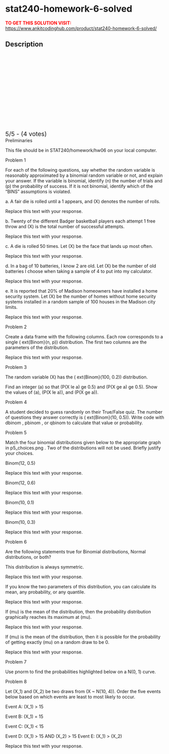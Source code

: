 # stat240-homework-6-solved



**<span style='color:red'>TO GET THIS SOLUTION VISIT:</span>** https://www.ankitcodinghub.com/product/stat240-homework-6-solved/

<h2>Description</h2>



<div class="kk-star-ratings kksr-auto kksr-align-center kksr-valign-top" data-payload="{&quot;align&quot;:&quot;center&quot;,&quot;id&quot;:&quot;127901&quot;,&quot;slug&quot;:&quot;default&quot;,&quot;valign&quot;:&quot;top&quot;,&quot;ignore&quot;:&quot;&quot;,&quot;reference&quot;:&quot;auto&quot;,&quot;class&quot;:&quot;&quot;,&quot;count&quot;:&quot;4&quot;,&quot;legendonly&quot;:&quot;&quot;,&quot;readonly&quot;:&quot;&quot;,&quot;score&quot;:&quot;5&quot;,&quot;starsonly&quot;:&quot;&quot;,&quot;best&quot;:&quot;5&quot;,&quot;gap&quot;:&quot;4&quot;,&quot;greet&quot;:&quot;Rate this product&quot;,&quot;legend&quot;:&quot;5\/5 - (4 votes)&quot;,&quot;size&quot;:&quot;24&quot;,&quot;title&quot;:&quot;STAT240  Homework 6 Solved&quot;,&quot;width&quot;:&quot;138&quot;,&quot;_legend&quot;:&quot;{score}\/{best} - ({count} {votes})&quot;,&quot;font_factor&quot;:&quot;1.25&quot;}">
            
<div class="kksr-stars">
    
<div class="kksr-stars-inactive">
            <div class="kksr-star" data-star="1" style="padding-right: 4px">
            

<div class="kksr-icon" style="width: 24px; height: 24px;"></div>
        </div>
            <div class="kksr-star" data-star="2" style="padding-right: 4px">
            

<div class="kksr-icon" style="width: 24px; height: 24px;"></div>
        </div>
            <div class="kksr-star" data-star="3" style="padding-right: 4px">
            

<div class="kksr-icon" style="width: 24px; height: 24px;"></div>
        </div>
            <div class="kksr-star" data-star="4" style="padding-right: 4px">
            

<div class="kksr-icon" style="width: 24px; height: 24px;"></div>
        </div>
            <div class="kksr-star" data-star="5" style="padding-right: 4px">
            

<div class="kksr-icon" style="width: 24px; height: 24px;"></div>
        </div>
    </div>
    
<div class="kksr-stars-active" style="width: 138px;">
            <div class="kksr-star" style="padding-right: 4px">
            

<div class="kksr-icon" style="width: 24px; height: 24px;"></div>
        </div>
            <div class="kksr-star" style="padding-right: 4px">
            

<div class="kksr-icon" style="width: 24px; height: 24px;"></div>
        </div>
            <div class="kksr-star" style="padding-right: 4px">
            

<div class="kksr-icon" style="width: 24px; height: 24px;"></div>
        </div>
            <div class="kksr-star" style="padding-right: 4px">
            

<div class="kksr-icon" style="width: 24px; height: 24px;"></div>
        </div>
            <div class="kksr-star" style="padding-right: 4px">
            

<div class="kksr-icon" style="width: 24px; height: 24px;"></div>
        </div>
    </div>
</div>
                

<div class="kksr-legend" style="font-size: 19.2px;">
            5/5 - (4 votes)    </div>
    </div>
Preliminaries

This file should be in STAT240/homework/hw06 on your local computer.

Problem 1

For each of the following questions, say whether the random variable is reasonably approximated by a binomial random variable or not, and explain your answer. If the variable is binomial, identify (n) the number of trials and (p) the probability of success. If it is not binomial, identify which of the “BINS” assumptions is violated.

a. A fair die is rolled until a 1 appears, and (X) denotes the number of rolls.

Replace this text with your response.

b. Twenty of the different Badger basketball players each attempt 1 free throw and (X) is the total number of successful attempts.

Replace this text with your response.

c. A die is rolled 50 times. Let (X) be the face that lands up most often.

Replace this text with your response.

d. In a bag of 10 batteries, I know 2 are old. Let (X) be the number of old batteries I choose when taking a sample of 4 to put into my calculator.

Replace this text with your response.

e. It is reported that 20% of Madison homeowners have installed a home security system. Let (X) be the number of homes without home security systems installed in a random sample of 100 houses in the Madison city limits.

Replace this text with your response.

Problem 2

Create a data frame with the following columns. Each row corresponds to a single ( ext{Binom}(n, p)) distribution. The first two columns are the parameters of the distribution.

Replace this text with your response.

Problem 3

The random variable (X) has the ( ext{Binom}(100, 0.2)) distribution.

Find an integer (a) so that (P(X le a) ge 0.5) and (P(X ge a) ge 0.5). Show the values of (a), (P(X le a)), and (P(X ge a)).

Problem 4

A student decided to guess randomly on their True/False quiz. The number of questions they answer correctly is ( ext{Binom}(10, 0.5)). Write code with dbinom , pbinom , or qbinom to calculate that value or probability.

Problem 5

Match the four binomial distributions given below to the appropriate graph in p5_choices.png . Two of the distributions will not be used. Briefly justify your choices.

Binom(12, 0.5)

Replace this text with your response.

Binom(12, 0.6)

Replace this text with your response.

Binom(10, 0.1)

Replace this text with your response.

Binom(10, 0.3)

Replace this text with your response.

Problem 6

Are the following statements true for Binomial distributions, Normal distributions, or both?

This distribution is always symmetric.

Replace this text with your response.

If you know the two parameters of this distribution, you can calculate its mean, any probability, or any quantile.

Replace this text with your response.

If (mu) is the mean of the distribution, then the probability distribution graphically reaches its maximum at (mu).

Replace this text with your response.

If (mu) is the mean of the distribution, then it is possible for the probability of getting exactly (mu) on a random draw to be 0.

Replace this text with your response.

Problem 7

Use pnorm to find the probabilities highlighted below on a N(0, 1) curve.

Problem 8

Let (X_1) and (X_2) be two draws from (X ~ N(10, 4)). Order the five events below based on which events are least to most likely to occur.

Event A: (X_1) &gt; 15

Event B: (X_1) = 15

Event C: (X_1) &lt; 15

Event D: (X_1) &gt; 15 AND (X_2) &gt; 15 Event E: (X_1) &gt; (X_2)

Replace this text with your response.
